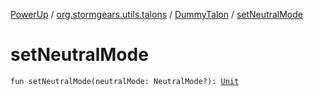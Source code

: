 [PowerUp](../../index.md) / [org.stormgears.utils.talons](../index.md) / [DummyTalon](index.md) / [setNeutralMode](./set-neutral-mode.md)

# setNeutralMode

`fun setNeutralMode(neutralMode: NeutralMode?): `[`Unit`](https://kotlinlang.org/api/latest/jvm/stdlib/kotlin/-unit/index.html)